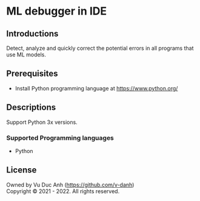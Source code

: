 #  ML debugger in IDE


## Introductions
Detect, analyze and quickly correct the potential errors in all programs that use ML models.

## Prerequisites
+ Install Python programming language at https://www.python.org/

## Descriptions
Support Python 3x versions.

### Supported Programming languages
+ Python


## License
Owned by Vu Duc Anh (https://github.com/v-danh) </br>
Copyright © 2021 - 2022. All rights reserved.
